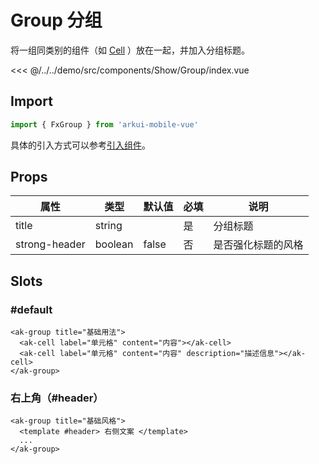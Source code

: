 # Group 分组

将一组同类别的组件（如 [Cell](./Cell.md) ）放在一起，并加入分组标题。

<CodeDemo name="Group">

<<< @/../../demo/src/components/Show/Group/index.vue

</CodeDemo>

## Import

```js
import { FxGroup } from 'arkui-mobile-vue'
```

具体的引入方式可以参考[引入组件](../guide/import.md)。

## Props

| 属性          | 类型    | 默认值 | 必填 | 说明               |
| ------------- | ------- | ------ | ---- | ------------------ |
| title         | string  |        | 是   | 分组标题           |
| strong-header | boolean | false  | 否   | 是否强化标题的风格 |

## Slots

### #default

```vue
<ak-group title="基础用法">
  <ak-cell label="单元格" content="内容"></ak-cell>
  <ak-cell label="单元格" content="内容" description="描述信息"></ak-cell>
</ak-group>
```

### 右上角（#header）

```vue
<ak-group title="基础风格">
  <template #header> 右侧文案 </template>
  ...
</ak-group>
```
